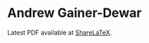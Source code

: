 Andrew Gainer-Dewar
=====

Latest PDF available at [ShareLaTeX](https://www.sharelatex.com/github/repos/againerdewar/resume).
